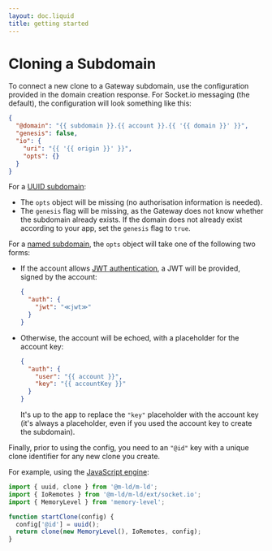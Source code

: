 ```yaml
---
layout: doc.liquid
title: getting started
---
```

# Cloning a Subdomain

To connect a new clone to a Gateway subdomain, use the configuration provided in the domain creation response. For Socket.io messaging (the default), the configuration will look something like this:

```json
{
  "@domain": "{{ subdomain }}.{{ account }}.{{ '{{ domain }}' }}",
  "genesis": false,
  "io": {
    "uri": "{{ '{{ origin }}' }}",
    "opts": {}
  }
}
```

For a [UUID subdomain](uuid-subdomains):
- The `opts` object will be missing (no authorisation information is needed).
- The `genesis` flag will be missing, as the Gateway does not know whether the subdomain already exists. If the domain does not already exist according to your app, set the `genesis` flag to `true`.

For a [named subdomain](named-subdomains), the `opts` object will take one of the following two forms:
- If the account allows [JWT authentication](accounts#remotes-authentication-options), a JWT will be provided, signed by the account:
  ```json
  {
    "auth": {
      "jwt": "≪jwt≫"
    }
  }
  ```
- Otherwise, the account will be echoed, with a placeholder for the account key:
  ```json
  {
    "auth": {
      "user": "{{ account }}",
      "key": "{{ accountKey }}"
    }
  }
  ```
  It's up to the app to replace the `"key"` placeholder with the account key (it's always a placeholder, even if you used the account key to create the subdomain).

Finally, prior to using the config, you need to an `"@id"` key with a unique clone identifier for any new clone you create.

For example, using the [JavaScript engine](https://js.m-ld.org/):

```javascript
import { uuid, clone } from '@m-ld/m-ld';
import { IoRemotes } from '@m-ld/m-ld/ext/socket.io';
import { MemoryLevel } from 'memory-level';

function startClone(config) {
  config['@id'] = uuid();
  return clone(new MemoryLevel(), IoRemotes, config);
}
```
